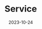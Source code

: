 ---
title: 'Service'
date: 2023-10-24
type: landing


sections:
  - block: markdown
    content:
      title: Service
      text: |
        ### Journal Reviewer

        - ['Journal of Machine Learning Research (JMLR)'](https://www.jmlr.org/)
        - Theoretical Computer Science (TCS)
        - INFORMS Journal on Computing (IJOC)
        

        ### Program Committee for Conferences and Workshops
        
        - INFORMS 2024 Workshop on Data Science
        - NeurIPS 2024 Workshop on Interpretable AI

---